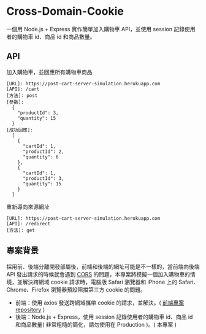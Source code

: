 # Cross-Domain-Cookie

一個用 Node.js + Express 實作簡單加入購物車 API，並使用 session 記錄使用者的購物車 id、商品 id 和商品數量。

## API

加入購物車，並回應所有購物車商品

```
[URL]: https://post-cart-server-simulation.herokuapp.com
[API]: /cart
[方法]: post
[參數]:
  {
    "productId": 3,
    "quantity": 15
  }
[成功回應]:
  [
    {
      "cartId": 1,
      "productId": 2,
      "quantity": 6
    },
    {
      "cartId": 1,
      "productId": 3,
      "quantity": 15
    }
  ]
```

重新導向來源網址

```
[URL]: https://post-cart-server-simulation.herokuapp.com
[API]: /redirect
[方法]: get
```

## 專案背景

採用前、後端分離開發部屬後，前端和後端的網址可能是不一樣的，當前端向後端 API 發出請求的時候就會遇到 [CORS](https://developer.mozilla.org/zh-TW/docs/Web/HTTP/CORS) 的問題，本專案將模擬一個加入購物車的情境，並解決跨網域 cookie 請求時，電腦版 Safari 瀏覽器和 iPhone 上的 Safari、Chrome、Firefox 瀏覽器預設阻擋第三方 cookie 的問題。

- 前端：使用 axios 發送跨網域攜帶 cookie 的請求，並解決。( [前端專案 repository](https://github.com/Lianginger/cross-domain-cookie) )
- 後端：Node.js + Express，使用 session 記錄使用者的購物車 id、商品 id 和商品數量( 非常粗糙的簡化，請勿使用在 Production )。( 本專案 )
